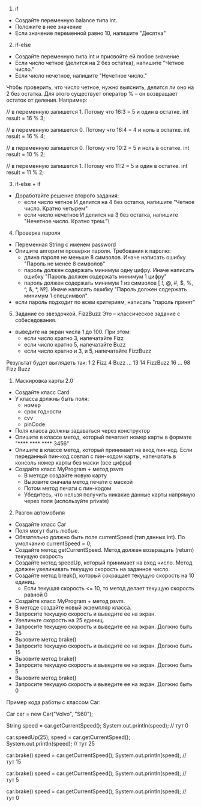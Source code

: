 1. if
- Создайте переменную balance типа int.
- Положите в нее значение
- Если значение переменной равно 10, напишите "Десятка"
  
2. if-else
- Создайте переменную типа int и присвойте ей любое значение
- Если число четное (делится на 2 без остатка), напишите "Четное число."
- Если число нечетное, напишите "Нечетное число."

Чтобы проверить, что число четное, нужно выяснить, делится ли оно на 2 без
остатка. Для этого существует оператор % – он возвращает остаток от деления.
Например:

// в переменную запишется 1. Потому что 16:3 = 5 и один в остатке.
int result = 16 % 3;

// в переменную запишется 0. Потому что 16:4 = 4 и ноль в остатке.
int result = 16 % 4;

// в переменную запишется 0. Потому что 10:2 = 5 и ноль в остатке.
int result = 10 % 2;

// в переменную запишется 1. Потому что 11:2 = 5 и один в остатке.
int result = 11 % 2;

3. if-else + if
- Доработайте решение второго задания:
  - если число четное И делится на 4 без остатка, напишите "Четное число. Кратно четырем"
  - если число нечетное И делится на 3 без остатка, напишите "Нечетное число. Кратно трем."\
 
4. Проверка пароля
- Переменная String с именем password
- Опишите алгоритм проверки пароля. Требования к паролю:
  - длина пароля не меньше 8 символов. Иначе написать ошибку "Пароль не менее 8 символов"
  - пароль должен содержать минимум одну цифру. Иначе написать ошибку "Пароль должен содержать минимум 1 цифру"
  - пароль должен содержать минимум 1 из символов [ !, @, #, $, %, ^, &, *, №]. Иначе написать ошибку "Пароль должен содержать минимум 1 спецсимвол"
- если пароль подходит по всем критериям, написать "пароль принят"

5. Задание со звездочкой. FizzBuzz
Это – классическое задание с собеседования.
- выведите на экран числа 1 до 100. При этом:
  - если число кратно 3, напечатайте Fizz
  - если число кратно 5, напечатайте Buzz
  - если число кратно и 3, и 5, напечатайте FizzBuzz
    
Результат будет выглядеть так:
1
2
Fizz
4
Buzz
...
13
14
FizzBuzz
16
...
98
Fizz
Buzz

1. Маскировка карты 2.0
- Создайте класс Card
- У класса должны быть поля:
  - номер
  - срок годности
  - cvv
  - pinCode
- Поля класса должны задаваться через конструктор
- Опишите в классе метод, который печатает номер карты в формате "**** **** **** 3456"
- Опишите в классе метод, который принимает на вход пин-код. Если переданный пин-код совпал с пин-кодом карты, напечатать в консоль
номер карты без маски (все цифры)
- Создайте класс MyProgram + метод psvm
  - В методе создайте новую карту
  - Вызовите сначала метод печати с маской
  - Потом метод печати с пин-кодом
  - Убедитесь, что нельзя получить никакие данные карты напрямую через поля (используйте private)
    
2. Разгон автомобиля
- Создайте класс Car
- Поля могут быть любые.
- Обязательно должно быть поле currentSpeed (тип данных int). По умолчанию currentSpeed = 0;
- Создайте метод getCurrentSpeed. Метод должен возвращать (return) текущую скорость
- Создайте метод speedUp, который принимает на вход число. Метод должен увеличивать текущую скорость на заданное число.
- Создайте метод break(), который сокращает текущую скорость на 10 единиц.
  - Если текущая скорость <= 10, то метод делает текущую скорость равной 0
- Создайте класс MyProgram + метод psvm.
- В методе создайте новый экземпляр класса.
- Запросите текущую скорость и выведите ее на экран.
- Увеличьте скорость на 25 единиц.
- Запросите текущую скорость и выведите ее на экран. Должно быть 25
- Вызовите метод brake()
- Запросите текущую скорость и выведите ее на экран. Должно быть 15
- Вызовите метод brake()
- Запросите текущую скорость и выведите ее на экран. Должно быть 5
- Вызовите метод brake()
- Запросите текущую скорость и выведите ее на экран. Должно быть 0
  
Пример кода работы с классом Car:

Car car = new Car("Volvo", "S60");

String speed = car.getCurrentSpeed();
System.out.println(speed); // тут 0

car.speedUp(25);
speed = car.getCurrentSpeed();
System.out.println(speed); // тут 25

car.brake()
speed = car.getCurrentSpeed();
System.out.println(speed); // тут 15

car.brake()
speed = car.getCurrentSpeed();
System.out.println(speed); // тут 5

car.brake()
speed = car.getCurrentSpeed();
System.out.println(speed); // тут 0
